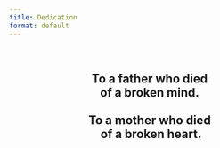 ```yaml
---
title: Dedication
format: default
---
```


<br>
<center>
<p>
<h2><b>To a father who died<br>of a broken mind.<br><br>To a mother who died<br>&nbsp;of a broken heart.<br><br></b></h2>
</p>
<!-- <p>
<h2><b>Thank you for the world<br>&nbsp;and everything that’s in it.</b></h2>
</p> -->
</center>
<br>

